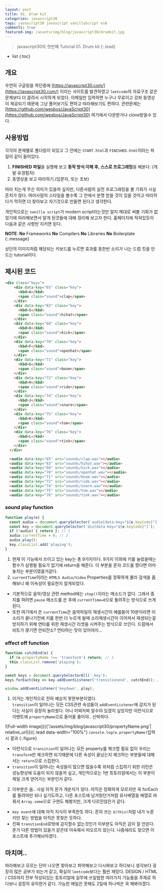 ```yaml
---
layout: post
title: 01. Drum kit
categories: javascript30
tags: javascript30 javascript vanillaScript es6
comments: true
featured-img: /assets/img/blog/javascript30/drumkit.jpg
---
```


> javascript30의 첫번째 Tutorial 01. Drum kit
{:.lead}
* list
{:toc}

## 개요
우연히 구글링을 하던중에 [https://javascript30.com/](https://javascript30.com/) 이라는 사이트를 발견하였고 <code>leetcode</code>의 자료구조 같은 문제보다 더 끌려서 시작하게 되었다. 이메일만 입력하면 누구나 무료이고 강좌 동영상이 제공되기 때문에 그냥 풀어보기도 편하고 따라해보기도 편하다. 관련문제는 [https://github.com/wesbos/JavaScript30](https://github.com/wesbos/JavaScript30) 여기에서 다운받거나 clone받을수 있다.

## 사용방법
각각의 문제별로 폴더링이 되있고 그 안에는 <code>START.html</code>과 <code>FINISHED.html</code>이라는 파일이 같이 들어있다. 
1. **FINISHED 파일**을 실행해 보고 **동작 방식 이해 후, 스스로 프로그래밍**을 해본다. (개발 유경험자)
2. 동영상을 보고 따라하기.(입문자, 또는 초보)

따라 치는게 무슨 의미가 있을까 싶지만, 다른사람의 실전 프로그래밍을 볼 기회가 시실 흔치가 않다. 여러사람의 스타일을 볼수록 그 안에서 분명 얻을 것이 있을 것이고 따라하다가 막히면 더 찾아보고 자기것으로 만들면 된다고 생각한다.   

개인적으로는 <code>vanilla script</code>가 modern script라는것만 알지 제대로 써볼 기회가 없었기에 따라해보면서 알게 된것들에 대해 정리해 보고자 한다.
홈페이지에 적혀있듯이 다음과 같은 사항만 지키면 된다. 

**NOTE**: **No** Frameworks **No** Compilers **No** Libraries **No** Boilerplate
{:.message}

상단의 이미지처럼 해당되는 키보드를 누르면 효과를 동한반 소리가 나는 드럼 킷을 만드는 tutorial이다. 

## 제시된 코드
~~~html
<div class="keys">
    <div data-key="65" class="key">
      <kbd>A</kbd>
      <span class="sound">clap</span>
    </div>
    <div data-key="83" class="key">
      <kbd>S</kbd>
      <span class="sound">hihat</span>
    </div>
    <div data-key="68" class="key">
      <kbd>D</kbd>
      <span class="sound">kick</span>
    </div>
    <div data-key="70" class="key">
      <kbd>F</kbd>
      <span class="sound">openhat</span>
    </div>
    <div data-key="71" class="key">
      <kbd>G</kbd>
      <span class="sound">boom</span>
    </div>
    <div data-key="72" class="key">
      <kbd>H</kbd>
      <span class="sound">ride</span>
    </div>
    <div data-key="74" class="key">
      <kbd>J</kbd>
      <span class="sound">snare</span>
    </div>
    <div data-key="75" class="key">
      <kbd>K</kbd>
      <span class="sound">tom</span>
    </div>
    <div data-key="76" class="key">
      <kbd>L</kbd>
      <span class="sound">tink</span>
    </div>
  </div>

  <audio data-key="65" src="sounds/clap.wav"></audio>
  <audio data-key="83" src="sounds/hihat.wav"></audio>
  <audio data-key="68" src="sounds/kick.wav"></audio>
  <audio data-key="70" src="sounds/openhat.wav"></audio>
  <audio data-key="71" src="sounds/boom.wav"></audio>
  <audio data-key="72" src="sounds/ride.wav"></audio>
  <audio data-key="74" src="sounds/snare.wav"></audio>
  <audio data-key="75" src="sounds/tom.wav"></audio>
  <audio data-key="76" src="sounds/tink.wav"></audio>
~~~

### sound play function
~~~js
function play(e) {
  const audio = document.querySelector(`audio[data-key="${e.keyCode}"]`);
  const key = document.querySelector(`div[data-key="${e.keyCode}"]`);
  if (!audio) { return }; // 1
  audio.currentTime = 0; // 2
  audio.play();
  key.classList.add('playing');
}
~~~
1. 현재 이 기능에서 쓰이고 있는 key는 총 9가지이다. 9가지 이외에 키를 눌렀을때는 함수가 실행될 필요가 없기에 return을 해준다. 이 부분을 혼자 코드를 짰다면 아마 놓치는 부분이였을거같다.
2. <code>currentTime</code>이라는 <code>HTML5 Audio/Video</code> Properties를 정확하게 몰라 검색을 좀 해보니 왜 이속성이 필요한지 알게되었다.
- 기본적으로 음악/영상 관련 method에는 <code>stop()</code>이라는 메소드가 없다. 그래서 중지를 하려면 <code>pause</code> 메소드를 쓴 후에 <code>currentTime=0</code>으로 돌려주는 방식으로 쓰게된다.
- 또한 여기에서 쓴 <code>currentTime</code>은 음악파일의 재생시간이 예를들어 10분이라면 이 소리가 끝나기전에 키를 한번 더 누르게 될때 소리재생시간이 이어져서 재생되는걸 방지하기 위해 연타를 위한 재생시간 리셋을 시켜주는 방식으로 쓰인다. 드럼에서 비트가 끊기면 안되잔소? 연타하는 맛이 있어야지...

### effect off function
~~~js
function catchEnd(e) {
  if (e.propertyName !== 'transform') return; // 1
  this.classList.remove('playing');
}

const keys = document.querySelectorAll('.key');
keys.forEach(key => key.addEventListener('transitionend', catchEnd)); //2

window.addEventListener('keydown', play);
~~~
1. 이거는 개인적으로 전혀 예상치 못한부분이였다.    
<code>transition</code>이 일어나는 모든 CSS관련 속성들이 <code>addEventListener</code>에 감지가 된다는 사실이 굉장히 놀라웠다. 아니 어찌저찌 알수야 있겠지 싶었지만 이런식으로 이벤트에 <code>propertyName</code>으로 들어올 줄이야.. 신박하다.

![Full-width image]({{'/assets/img/blog/javascript30/propertyName.png'| relative_url}}){:.lead data-width="100%"}
<code>console.log(e.propertyName)</code>입력시 결과
{:.figure}
- 이런식으로 <code>transition</code>이 일어나는 모든 property를 체크할 필요 없이 우리는 <code>transform</code>만 체크하면 되기때문에 다른 속성이 끝났는지 체크하는 부분들에 대해서는 <code>return</code>으로 스킵한다.
- <code>transition</code>이 일어나는 속성들이 많으면 많을수록 위처럼 스킵하기 위한 리턴은 성능향상에 도움이 되지 않을까 싶고, 개인적으로는 1번 튜토리얼에서는 이 부분이 제일 크게 얻어가는 부분인거 같다. 

2. 이부분은 음.. 사실 아직 몬가 개운치가 않다. 아직은 정확하게 모르지만 꼭 forEach를 돌려야만 되나 싶기도하고, 다른 포스트에 남겨뒀던거처럼 유사배열을 배열로 바꿔서 <code>Array.some</code>으로 구현도 해봤지만, 크게 다르진않은거 같다.
- <code>key event</code>에 대해 아직 지식이 부족한듯 하다. 흔히 쓰는 <code>$(this)</code>처럼 내가 누른 키만 찾는 방법을 아직은 못찾은 듯하다.
- 진짜 <code>transtionEnd</code>로밖에 감지할수 없는것인가 이부분도 아직은 감이 잘 안온다. 몬가 다른 방법이 있을거 같은데 미숙해서 떠오르지 않는다. 나중에라도 찾으면 이 포스트에 추가해놔야겠다. 

## 마치며..
따라해보고 모르는 단어 나오면 찾아보고 파악해보고 다시짜보고 하다보니 생각보다 굉장히 많은 공부가 되는거 같고, 확실히 <code>leetcode</code>보다는 훨씬 재밌다. DESIGN / HTML / CSS까지 전부 작성되있는 튜토리얼에 실무에 쓰일법한 여러가지 기능들을 주제로 하다보니 굉장히 유익한거 같다. 가능한 매일은 못해도 2일에 하나씩은 꼭 해봐야겠다. 
